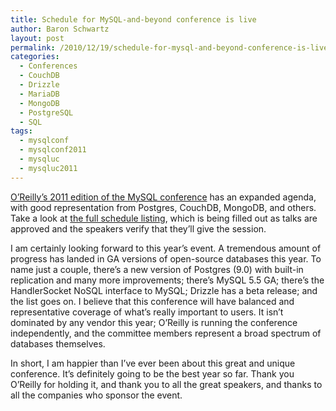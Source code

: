 ```yaml
---
title: Schedule for MySQL-and-beyond conference is live
author: Baron Schwartz
layout: post
permalink: /2010/12/19/schedule-for-mysql-and-beyond-conference-is-live/
categories:
  - Conferences
  - CouchDB
  - Drizzle
  - MariaDB
  - MongoDB
  - PostgreSQL
  - SQL
tags:
  - mysqlconf
  - mysqlconf2011
  - mysqluc
  - mysqluc2011
---
```

[O&#8217;Reilly&#8217;s 2011 edition of the MySQL conference][1] has an expanded agenda, with good representation from Postgres, CouchDB, MongoDB, and others. Take a look at [the full schedule listing][2], which is being filled out as talks are approved and the speakers verify that they&#8217;ll give the session.

I am certainly looking forward to this year&#8217;s event. A tremendous amount of progress has landed in GA versions of open-source databases this year. To name just a couple, there&#8217;s a new version of Postgres (9.0) with built-in replication and many more improvements; there&#8217;s MySQL 5.5 GA; there&#8217;s the HandlerSocket NoSQL interface to MySQL; Drizzle has a beta release; and the list goes on. I believe that this conference will have balanced and representative coverage of what&#8217;s really important to users. It isn&#8217;t dominated by any vendor this year; O&#8217;Reilly is running the conference independently, and the committee members represent a broad spectrum of databases themselves.

In short, I am happier than I&#8217;ve ever been about this great and unique conference. It&#8217;s definitely going to be the best year so far. Thank you O&#8217;Reilly for holding it, and thank you to all the great speakers, and thanks to all the companies who sponsor the event.

 [1]: http://en.oreilly.com/mysql2011/
 [2]: http://en.oreilly.com/mysql2011/public/schedule/full